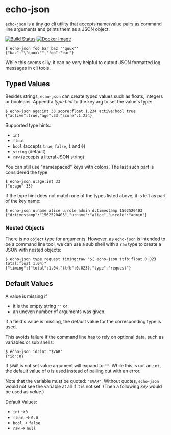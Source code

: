echo-json
==================

`echo-json` is a tiny go cli utility that accepts name/value pairs as command
line arguments and prints them as a JSON object.

[![Build Status](https://travis-ci.com/filex/echo-json.svg?branch=master)](https://travis-ci.com/filex/echo-json)
[![Docker Image](https://img.shields.io/docker/pulls/filex/echo-json)](https://hub.docker.com/r/filex/echo-json)

```
$ echo-json foo bar baz '"quux"'
{"baz":"\"quux\"","foo":"bar"}
```

While this seems silly, it can be very helpful to output JSON formatted log
messages in cli tools.

Typed Values
-------------------

Besides strings, `echo-json` can create typed values such as floats,
integers or booleans. Append a _type hint_ to the key arg to set the value's type:

```
$ echo-json age:int 33 score:float 1.234 active:bool true
{"active":true,"age":33,"score":1.234}
```

Supported type hints:

* `int`
* `float`
* `bool` (accepts `true`, `false`, `1` and `0`)
* `string` (default)
* `raw` (accepts a literal JSON string)

You can still use "namespaced" keys with colons. The last such part is
considered the type:

```
$ echo-json u:age:int 33
{"u:age":33}
```

If the type hint does not match one of the types listed above, it is left
as part of the key name:

```
$ echo-json u:name alice u:role admin d:timestamp 1562520403
{"d:timestamp":"1562520403","u:name":"alice","u:role":"admin"}
```

### Nested Objects

There is no `object` type for arguments. However, as `echo-json` is intended to be a command line tool, we can use a sub shell with a `raw` type to create a JSON with nested objects:

```
$ echo-json type request timing:raw "$( echo-json ttfb:float 0.023 total:float 1.04)"
{"timing":{"total":1.04,"ttfb":0.023},"type":"request"}
```


## Default Values

A value is missing if

* it is the empty string `""` or
* an uneven number of arguments was given.

If a field's value is missing, the default value for the corresponding type is used.

This avoids failure if the command line has to rely on optional data, such as variables or sub shells:

```shell
$ echo-json id:int "$VAR"
{"id":0}
```

If `$VAR` is not set value argument will expand to `""`. While this is not an `int`, the default value of `0` is used instead of bailing out with an error.

Note that the variable must be quoted: `"$VAR"`. Without quotes, `echo-json` would not see the variable at all if it is not set. (Then a following _key_ would be used as _value_.)

Default Values:

* `int` →`0`
* `float` → `0.0`
* `bool` → `false`
* `raw` → `null`
